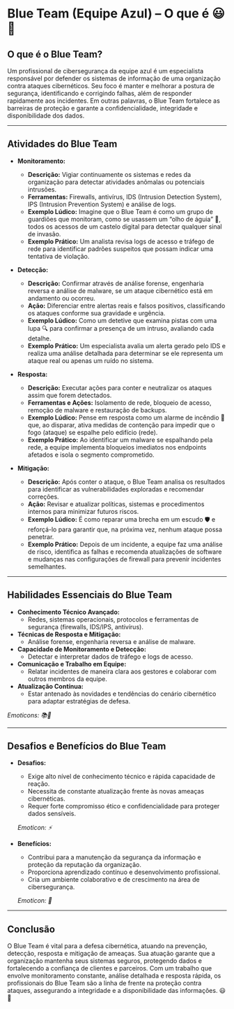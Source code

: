 # Blue Team (Equipe Azul) – O que é 😃🔵

## O que é o Blue Team?
Um profissional de cibersegurança da equipe azul é um especialista responsável por defender os sistemas de informação de uma organização contra ataques cibernéticos. Seu foco é manter e melhorar a postura de segurança, identificando e corrigindo falhas, além de responder rapidamente aos incidentes. Em outras palavras, o Blue Team fortalece as barreiras de proteção e garante a confidencialidade, integridade e disponibilidade dos dados.

---

## Atividades do Blue Team

- **Monitoramento:**  
  - **Descrição:** Vigiar continuamente os sistemas e redes da organização para detectar atividades anômalas ou potenciais intrusões.  
  - **Ferramentas:** Firewalls, antivírus, IDS (Intrusion Detection System), IPS (Intrusion Prevention System) e análise de logs.  
  - **Exemplo Lúdico:** Imagine que o Blue Team é como um grupo de guardiões que monitoram, como se usassem um “olho de águia” 👀, todos os acessos de um castelo digital para detectar qualquer sinal de invasão.  
  - **Exemplo Prático:** Um analista revisa logs de acesso e tráfego de rede para identificar padrões suspeitos que possam indicar uma tentativa de violação.

- **Detecção:**  
  - **Descrição:** Confirmar através de análise forense, engenharia reversa e análise de malware, se um ataque cibernético está em andamento ou ocorreu.  
  - **Ação:** Diferenciar entre alertas reais e falsos positivos, classificando os ataques conforme sua gravidade e urgência.  
  - **Exemplo Lúdico:** Como um detetive que examina pistas com uma lupa 🔍 para confirmar a presença de um intruso, avaliando cada detalhe.  
  - **Exemplo Prático:** Um especialista avalia um alerta gerado pelo IDS e realiza uma análise detalhada para determinar se ele representa um ataque real ou apenas um ruído no sistema.

- **Resposta:**  
  - **Descrição:** Executar ações para conter e neutralizar os ataques assim que forem detectados.  
  - **Ferramentas e Ações:** Isolamento de rede, bloqueio de acesso, remoção de malware e restauração de backups.  
  - **Exemplo Lúdico:** Pense em resposta como um alarme de incêndio 🚨 que, ao disparar, ativa medidas de contenção para impedir que o fogo (ataque) se espalhe pelo edifício (rede).  
  - **Exemplo Prático:** Ao identificar um malware se espalhando pela rede, a equipe implementa bloqueios imediatos nos endpoints afetados e isola o segmento comprometido.

- **Mitigação:**  
  - **Descrição:** Após conter o ataque, o Blue Team analisa os resultados para identificar as vulnerabilidades exploradas e recomendar correções.  
  - **Ação:** Revisar e atualizar políticas, sistemas e procedimentos internos para minimizar futuros riscos.  
  - **Exemplo Lúdico:** É como reparar uma brecha em um escudo 🛡️ e reforçá-lo para garantir que, na próxima vez, nenhum ataque possa penetrar.  
  - **Exemplo Prático:** Depois de um incidente, a equipe faz uma análise de risco, identifica as falhas e recomenda atualizações de software e mudanças nas configurações de firewall para prevenir incidentes semelhantes.

---

## Habilidades Essenciais do Blue Team

- **Conhecimento Técnico Avançado:**  
  - Redes, sistemas operacionais, protocolos e ferramentas de segurança (firewalls, IDS/IPS, antivírus).  
- **Técnicas de Resposta e Mitigação:**  
  - Análise forense, engenharia reversa e análise de malware.  
- **Capacidade de Monitoramento e Detecção:**  
  - Detectar e interpretar dados de tráfego e logs de acesso.  
- **Comunicação e Trabalho em Equipe:**  
  - Relatar incidentes de maneira clara aos gestores e colaborar com outros membros da equipe.  
- **Atualização Contínua:**  
  - Estar antenado às novidades e tendências do cenário cibernético para adaptar estratégias de defesa.  

*Emoticons: 📚🤝*

---

## Desafios e Benefícios do Blue Team

- **Desafios:**  
  - Exige alto nível de conhecimento técnico e rápida capacidade de reação.  
  - Necessita de constante atualização frente às novas ameaças cibernéticas.  
  - Requer forte compromisso ético e confidencialidade para proteger dados sensíveis.  
  
  *Emoticon: ⚡️*

- **Benefícios:**  
  - Contribui para a manutenção da segurança da informação e proteção da reputação da organização.  
  - Proporciona aprendizado contínuo e desenvolvimento profissional.  
  - Cria um ambiente colaborativo e de crescimento na área de cibersegurança.  
  
  *Emoticon: 🌟*

---

## Conclusão

O Blue Team é vital para a defesa cibernética, atuando na prevenção, detecção, resposta e mitigação de ameaças. Sua atuação garante que a organização mantenha seus sistemas seguros, protegendo dados e fortalecendo a confiança de clientes e parceiros. Com um trabalho que envolve monitoramento constante, análise detalhada e resposta rápida, os profissionais do Blue Team são a linha de frente na proteção contra ataques, assegurando a integridade e a disponibilidade das informações. 😃🔵